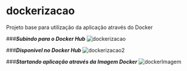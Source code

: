 # dockerizacao
Projeto base para utilização da aplicação através do Docker

###***Subindo para o Docker Hub***
![dockerizacao](https://user-images.githubusercontent.com/83794216/206872263-007ce65f-f345-41d7-840c-abe2e5d44ddf.png)


###***Disponivel no Docker Hub***
![dockerizacao2](https://user-images.githubusercontent.com/83794216/206872247-e5277f63-a6dc-4aa5-96de-db4084a03f09.png)


###***Startando aplicação através da Imagem Docker***
![dockerImagem](https://user-images.githubusercontent.com/83794216/206872304-49f1d4d8-2de2-40f7-bf21-e106755647b0.png)
